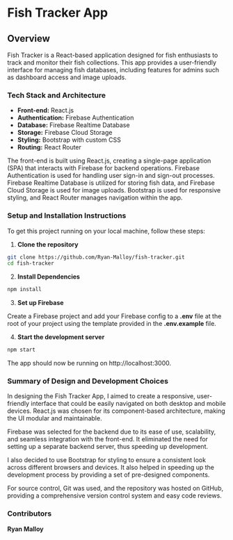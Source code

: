 # Fish Tracker App

## Overview

Fish Tracker is a React-based application designed for fish enthusiasts to track and monitor their fish collections. This app provides a user-friendly interface for managing fish databases, including features for admins such as dashboard access and image uploads.

### Tech Stack and Architecture

- **Front-end:** React.js
- **Authentication:** Firebase Authentication
- **Database:** Firebase Realtime Database
- **Storage:** Firebase Cloud Storage
- **Styling:** Bootstrap with custom CSS
- **Routing:** React Router

The front-end is built using React.js, creating a single-page application (SPA) that interacts with Firebase for backend operations. Firebase Authentication is used for handling user sign-in and sign-out processes. Firebase Realtime Database is utilized for storing fish data, and Firebase Cloud Storage is used for image uploads. Bootstrap is used for responsive styling, and React Router manages navigation within the app.

### Setup and Installation Instructions

To get this project running on your local machine, follow these steps:

1. **Clone the repository**

```bash
git clone https://github.com/Ryan-Malloy/fish-tracker.git
cd fish-tracker
```

2. **Install Dependencies**

```bash
npm install
```

3. **Set up Firebase**

Create a Firebase project and add your Firebase config to a **.env** file at the root of your project using the template provided in the **.env.example** file.

4. **Start the development server**

```bash
npm start
```

The app should now be running on http://localhost:3000.

### Summary of Design and Development Choices
In designing the Fish Tracker App, I aimed to create a responsive, user-friendly interface that could be easily navigated on both desktop and mobile devices. React.js was chosen for its component-based architecture, making the UI modular and maintainable.

Firebase was selected for the backend due to its ease of use, scalability, and seamless integration with the front-end. It eliminated the need for setting up a separate backend server, thus speeding up development.

I also decided to use Bootstrap for styling to ensure a consistent look across different browsers and devices. It also helped in speeding up the development process by providing a set of pre-designed components.

For source control, Git was used, and the repository was hosted on GitHub, providing a comprehensive version control system and easy code reviews.

### Contributors
**Ryan Malloy**

